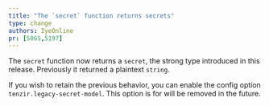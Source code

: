 ```yaml
---
title: "The `secret` function returns secrets"
type: change
authors: IyeOnline
pr: [5065,5197]
---
```


The `secret` function now returns a `secret`, the strong type introduced in this
release. Previously it returned a plaintext `string`.

If you wish to retain the previous behavior, you can enable the config option
`tenzir.legacy-secret-model`. This option is for will be removed in the future.
